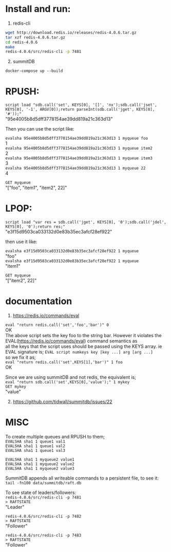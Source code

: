 # Install and run:
1. redis-cli
```bash
wget http://download.redis.io/releases/redis-4.0.6.tar.gz
tar xzf redis-4.0.6.tar.gz
cd redis-4.0.6
make                
redis-4.0.6/src/redis-cli -p 7481
```
2. summitDB
```
docker-compose up --build
```

# RPUSH:
`script load "sdb.call('set', KEYS[0], '[]', 'nx');sdb.call('jset', KEYS[0], '-1', ARGV[0]);return parseInt(sdb.call('jget', KEYS[0], '#'));"`                
  "95e4005b8d5dff3778154ae39dd819a21c363d13"                     

Then you can use the script like:

`evalsha 95e4005b8d5dff3778154ae39dd819a21c363d13 1 myqueue foo`                 
1                    
`evalsha 95e4005b8d5dff3778154ae39dd819a21c363d13 1 myqueue item2`           
2                
`evalsha 95e4005b8d5dff3778154ae39dd819a21c363d13 1 myqueue item3`             
3                 
`evalsha 95e4005b8d5dff3778154ae39dd819a21c363d13 1 myqueue 22`             
4                   

`GET myqueue`              
"[\"foo\", \"item1\", \"item2\", 22]"          


# LPOP:
`script load "var res = sdb.call('jget', KEYS[0], '0');sdb.call('jdel', KEYS[0], '0');return res;"`                  
  "e3f15d9503ca033132d0e83b35ec3afcf28ef922"            

then use it like:        

`evalsha e3f15d9503ca033132d0e83b35ec3afcf28ef922 1 myqueue`            
"foo"            
`evalsha e3f15d9503ca033132d0e83b35ec3afcf28ef922 1 myqueue`                
"item1"                

`GET myqueue`                  
"[\"item2\", 22]"         


# documentation      
1. https://redis.io/commands/eval                

`eval "return redis.call('set','foo','bar')" 0`         
OK            
The above script sets the key foo to the string bar. However it violates the EVAL(https://redis.io/commands/eval) command semantics as             
all the keys that the script uses should be passed using the KEYS array. ie EVAL signature is;
`EVAL script numkeys key [key ...] arg [arg ...]`             
so we fix it as;            
`eval "return redis.call('set',KEYS[1],'bar')" 1 foo`           
OK              

Since we are using summitDB and not redis, the equivalent is;             
`eval "return sdb.call('set',KEYS[0],'value');" 1 mykey`               
`GET mykey`                 
"value"               

2. https://github.com/tidwall/summitdb/issues/22


# MISC
To create multiple queues and RPUSH to them;             
`EVALSHA sha1 1 queue1 val1`           
`EVALSHA sha1 1 queue1 val2`         
`EVALSHA sha1 1 queue1 val3`         
           
`EVALSHA sha1 1 myqueue2 value1`           
`EVALSHA sha1 1 myqueue2 value2`         
`EVALSHA sha1 1 myqueue2 value3`         
          
SummitDB appends all writeable commands to a persistent file, to see it:               
`tail -fn100 data/summitdb/raft.db`           
            
To see state of leaders/followers:               
`redis-4.0.6/src/redis-cli -p 7481`             
`> RAFTSTATE`           
"Leader"               

`redis-4.0.6/src/redis-cli -p 7482`           
`> RAFTSTATE`           
"Follower"             

`redis-4.0.6/src/redis-cli -p 7483`              
`> RAFTSTATE`                
"Follower"            


